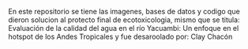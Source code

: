 En este repositorio se tiene las imagenes, bases de datos y codigo que dieron solucion al protecto final de ecotoxicologia, mismo que se titula:  Evaluación de la calidad del agua en el río Yacuambi: Un enfoque en el hotspot de los Andes Tropicales y fue desaroolado por: Clay Chacón
